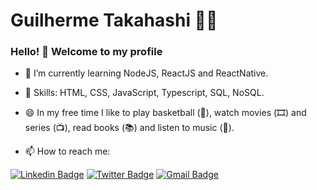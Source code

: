 # Guilherme Takahashi 👨‍💻

### Hello! 🍙 Welcome to my profile


- 📖 I’m currently learning NodeJS, ReactJS and ReactNative.

- 🥇 Skills: HTML, CSS, JavaScript, Typescript, SQL, NoSQL. 

- 😄 In my free time I like to play basketball (🏀), watch movies (🎞️) and series (📺), read books (📚) and listen to music (🎵).

- 📫 How to reach me:

[![Linkedin Badge](https://img.shields.io/badge/-LinkedIn-blue?style=flat-square&logo=Linkedin&logoColor=white&link=https://www.linkedin.com/in/guilherme-takahashi/)](https://www.linkedin.com/in/guilherme-takahashi/)
[![Twitter Badge](https://img.shields.io/badge/-Twitter-1ca0f1?style=flat-square&labelColor=1ca0f1&logo=twitter&logoColor=white&link=https://twitter.com/guii_yukio)](https://twitter.com/guii_yukio)
[![Gmail Badge](https://img.shields.io/badge/-gmail-c14438?style=flat-square&logo=Gmail&logoColor=white&link=mailto:gui.yukio175@gmail.com)](mailto:gui.yukio175@gmail.com)
